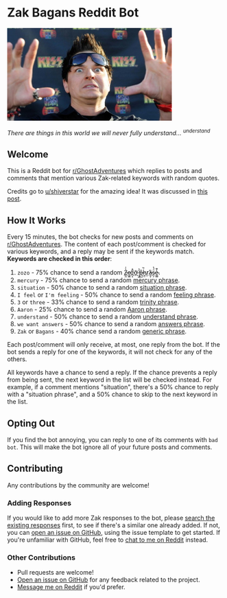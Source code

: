 # Zak Bagans Reddit Bot

![Zak Bagans](zak.jpg)

*There are things in this world we will never fully understand... <sup>understand</sup>*

## Welcome

This is a Reddit bot for [r/GhostAdventures](https://www.reddit.com/r/GhostAdventures/) which replies to posts and
comments that mention various Zak-related keywords with random quotes.

Credits go to [u/shiverstar](https://www.reddit.com/user/shiverstar/) for the amazing idea! It was discussed in
[this post](https://www.reddit.com/r/GhostAdventures/comments/mguuyi/we_need_a_zakbot/).

## How It Works

Every 15 minutes, the bot checks for new posts and comments on
[r/GhostAdventures](https://www.reddit.com/r/GhostAdventures/). The content of each post/comment is checked for various
keywords, and a reply may be sent if the keywords match. **Keywords are checked in this order**:

1. `zozo` - 75% chance to send a random
   [Z̶̞̼̔̍o̶̮͇̕z̷̜͓̅̽ỡ̵̗ ̶̹͚̔̔p̵̂͜ḣ̷͓̜̏r̷͙͘̕ȃ̴̰̞s̵̹̗̈́̔e̴͚̻̒͊](https://zak-bagans-bot.herokuapp.com#zozo).
2. `mercury` - 75% chance to send a random [mercury phrase](https://zak-bagans-bot.herokuapp.com#mercury).
3. `situation` - 50% chance to send a random [situation phrase](https://zak-bagans-bot.herokuapp.com#situation).
4. `I feel` or `I'm feeling` - 50% chance to send a random
   [feeling phrase](https://zak-bagans-bot.herokuapp.com#feeling).
5. `3` or `three` - 33% chance to send a random [trinity phrase](https://zak-bagans-bot.herokuapp.com#trinity).
6. `Aaron` - 25% chance to send a random [Aaron phrase](https://zak-bagans-bot.herokuapp.com#aaron).
7. `understand` - 50% chance to send a random [understand phrase](https://zak-bagans-bot.herokuapp.com#understand).
8. `we want answers` - 50% chance to send a random [answers phrase](https://zak-bagans-bot.herokuapp.com#answers).
9. `Zak` or `Bagans` - 40% chance send a random [generic phrase](https://zak-bagans-bot.herokuapp.com#generic).

Each post/comment will only receive, at most, one reply from the bot. If the bot sends a reply for one of the keywords,
it will not check for any of the others.

All keywords have a chance to send a reply. If the chance prevents a reply from being sent, the next keyword in the list
will be checked instead. For example, if a comment mentions "situation", there's a 50% chance to reply with a "situation
phrase", and a 50% chance to skip to the next keyword in the list.

## Opting Out

If you find the bot annoying, you can reply to one of its comments with `bad bot`. This will make the bot ignore all of
your future posts and comments.

## Contributing

Any contributions by the community are welcome!

### Adding Responses

If you would like to add more Zak responses to the bot, please
[search the existing responses](https://zak-bagans-bot.herokuapp.com) first, to see if there's a similar one already
added. If not, you can [open an issue on GitHub](https://github.com/MrBean355/zak-bagans-bot/issues/new/choose), using
the issue template to get started. If you're unfamiliar with GitHub, feel free to
[chat to me on Reddit](https://www.reddit.com/user/Mr_Bean355) instead.

### Other Contributions

- Pull requests are welcome!
- [Open an issue on GitHub](https://github.com/MrBean355/zak-bagans-bot/issues/new/choose) for any feedback related to
  the project.
- [Message me on Reddit](https://www.reddit.com/user/Mr_Bean355) if you'd prefer.

